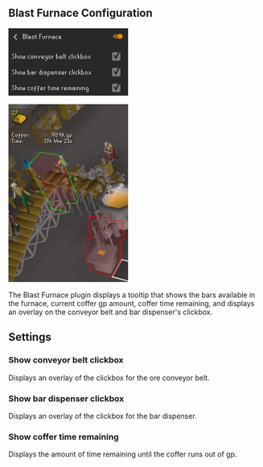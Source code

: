 ## Blast Furnace Configuration

<img width="238" alt="" src="img/blast-furnace/blast_furnace_config.png">

![Blast Furnace plugin overlays: a bar interface, a label showing the amount of gold in the Blast Furnace coffer, and an overlay of the conveyor belt's clickbox](img/blast-furnace/blast_furnace_overlay.png)

The Blast Furnace plugin displays a tooltip that shows the bars available in the furnace, current coffer gp amount, coffer time remaining, and displays an overlay on the conveyor belt and bar dispenser's clickbox.

## Settings

### Show conveyor belt clickbox

Displays an overlay of the clickbox for the ore conveyor belt.

### Show bar dispenser clickbox

Displays an overlay of the clickbox for the bar dispenser.

### Show coffer time remaining

Displays the amount of time remaining until the coffer runs out of gp.
